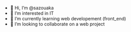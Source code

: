 - 👋 Hi, I’m @sazouaka
- 👀 I’m interested in IT
- 🌱 I’m currently learning web developement (front_end)
- 💞️ I’m looking to collaborate on a web project

<!---
sazouaka/sazouaka is a ✨ special ✨ repository because its `README.md` (this file) appears on your GitHub profile.
You can click the Preview link to take a look at your changes.
--->
